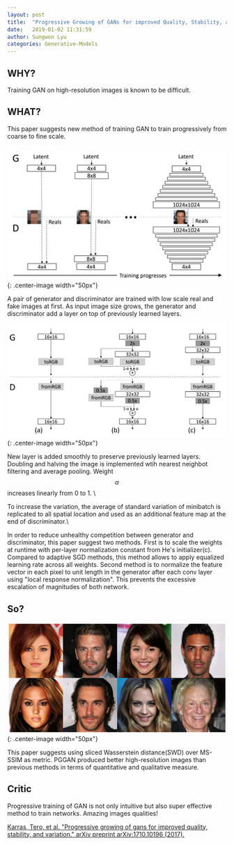 ```yaml
---
layout: post
title:  "Progressive Growing of GANs for improved Quality, Stability, and Variation"
date:   2019-01-02 11:31:59
author: Sungwon Lyu
categories: Generative-Models
---
```


## WHY? 
Training GAN on high-resolution images is known to be difficult.

## WHAT?
This paper suggests new method of training GAN to train progressively from coarse to fine scale.

![image](/assets/images/pggan1.png){: .center-image width="50px"}

A pair of generator and discriminator are trained with low scale real and fake images at first. As input image size grows, the generator and discriminator add a layer on top of previously learned layers. 

![image](/assets/images/pggan2.png){: .center-image width="50px"}

New layer is added smoothly to preserve previously learned layers. Doubling and halving the image is implemented wtih nearest neighbot filtering and average pooling. Weight $$\alpha$$ increases linearly from 0 to 1. \\

To increase the variation, the average of standard variation of minibatch is replicated to all spatial location and used as an additional feature map at the end of discriminator.\\

In order to reduce unhealthy competition between generator and discriminator, this paper suggest two methods. First is to scale the weights at runtime with per-layer normalization constant from He's initializer(c). Compared to adaptive SGD methods, this method allows to apply equalized learning rate across all weights. Second method is to normalize the feature vector in each pixel to unit length in the generator after each conv layer using "local response normalization". This prevents the excessive escalation of magnitudes of both network. 

## So?

![image](/assets/images/pggan3.png){: .center-image width="50px"}

This paper suggests using sliced Wasserstein distance(SWD) over MS-SSIM as metric. PGGAN produced better high-resolution images than previous methods in terms of quantitative and qualitative measure.

## Critic
Progressive training of GAN is not only intuitive but also super effective method to train networks. Amazing images qualities!

[Karras, Tero, et al. "Progressive growing of gans for improved quality, stability, and variation." arXiv preprint arXiv:1710.10196 (2017).](https://arxiv.org/abs/1710.10196)